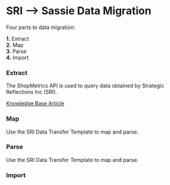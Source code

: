 # SRI --> Sassie Data Migration  

Four parts to data migration:  

**1.** Extract  
**2.** Map  
**3.** Parse  
**4.** Import  
  
  
### Extract  
The ShopMetrics API is used to query data obtained by Strategic Reflections Inc (SRI).  

[Knowledge Base Article](https://stratreflections.shopmetrics.com/document.asp?alias=knowledgebase#/article/8af42c08-e554-4e7e-b61b-265422139dd0) 


### Map  
Use the SRI Data Transfer Template to map and parse. 


### Parse  
Use the SRI Data Transfer Template to map and parse. 


### Import
